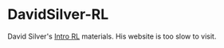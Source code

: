 # DavidSilver-RL

David Silver's [Intro RL](http://www0.cs.ucl.ac.uk/staff/d.silver/web/Teaching.html) materials. His website is too slow to visit.
